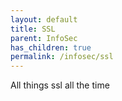 ```yaml
---
layout: default
title: SSL
parent: InfoSec
has_children: true
permalink: /infosec/ssl
---
```


All things ssl all the time
